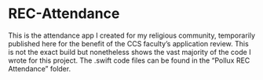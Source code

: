# REC-Attendance

This is the attendance app I created for my religious community, temporarily published here for the benefit of the CCS faculty’s application review. This is not the exact build but nonetheless shows the vast majority of the code I wrote for this project. The .swift code files can be found in the “Pollux REC Attendance” folder. 
